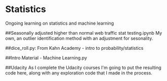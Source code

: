 # Statistics
Ongoing learning on statistics and machine learning 

##Seasonally adjusted higher than normal web traffic stat testing.ipynb
My own, an outlier identification method with an adjustment for sesonality.

##dice_roll.py:
From Kahn Academy - intro to probability/statistics

##Intro Material - Machine Learning.py


##Udacity
As I complete the Udacity courses I'm going to put the resulting code here, along with any exploration code that I made in the process. 



